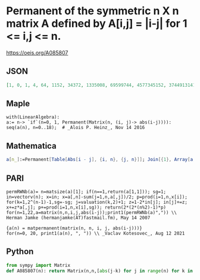 # Permanent of the symmetric n X n matrix A defined by A\[i,j\] \= \|i\-j\| for 1 <\= i,j <\= n\.
https://oeis.org/A085807
## JSON
```JSON
[1, 0, 1, 4, 64, 1152, 34372, 1335008, 69599744, 4577345152, 374491314176, 37154032517376, 4402467119882240, 613680867638476800, 99443966100565999872, 18534733913629064343552, 3937496200758879526977536, 945776134421421651222708224, 255043190756805184245158084608]
```
## Maple
```Maple
with(LinearAlgebra):
a:= n-> `if`(n=0, 1, Permanent(Matrix(n, (i, j)-> abs(i-j)))):
seq(a(n), n=0..18);  # _Alois P. Heinz_, Nov 14 2016
```
## Mathematica
```Mathematica
a[n_]:=Permanent[Table[Abs[i - j], {i, n}, {j, n}]]; Join[{1}, Array[a, 18]] (* _Stefano Spezia_, Jun 28 2024 *)
```
## PARI
```PARI
permRWNb(a)= n=matsize(a)[1]; if(n==1,return(a[1,1])); sg=1; in=vectorv(n); x=in; x=a[,n]-sum(j=1,n,a[,j])/2; p=prod(i=1,n,x[i]); for(k=1,2^(n-1)-1,sg=-sg; j=valuation(k,2)+1; z=1-2*in[j]; in[j]+=z; x+=z*a[,j]; p+=prod(i=1,n,x[i],sg)); return(2*(2*(n%2)-1)*p)
for(n=1,22,a=matrix(n,n,i,j,abs(i-j));print1(permRWNb(a)",")) \\  Herman Jamke (hermanjamke(AT)fastmail.fm), May 14 2007
```
```PARI
{a(n) = matpermanent(matrix(n, n, i, j, abs(i-j)))}
for(n=0, 20, print1(a(n), ", ")) \\ _Vaclav Kotesovec_, Aug 12 2021
```
## Python
```Python
from sympy import Matrix
def A085807(n): return Matrix(n,n,[abs(j-k) for j in range(n) for k in range(n)]).per() # _Chai Wah Wu_, Sep 14 2021
```
